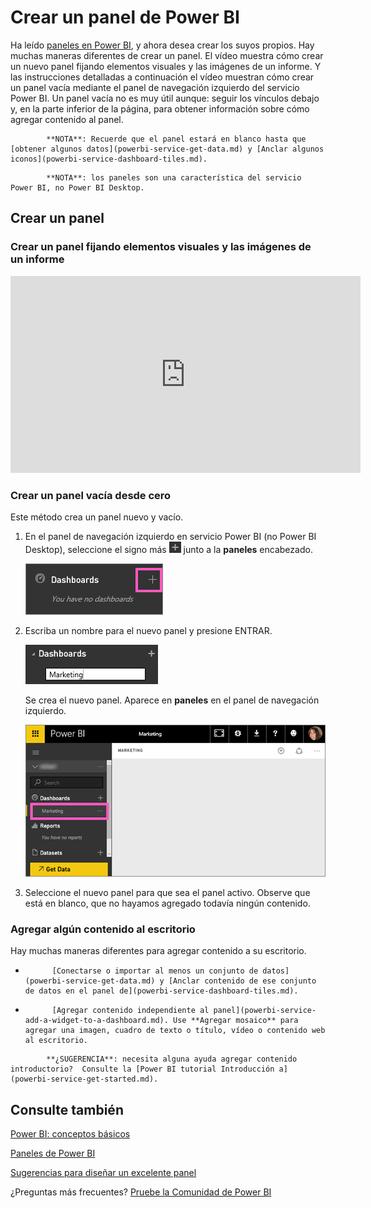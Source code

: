 <properties
   pageTitle="Crear un panel de Power BI"
   description="Crear un panel de Power BI"
   services="powerbi"
   documentationCenter=""
   authors="mihart"
   manager="mblythe"
   backup=""
   editor=""
   tags=""
   featuredVideoId="lJKgWnvl6bQ"
   qualityFocus="monitoring"
   qualityDate="03/15/2016"/>

<tags
   ms.service="powerbi"
   ms.devlang="NA"
   ms.topic="article"
   ms.tgt_pltfrm="NA"
   ms.workload="powerbi"
   ms.date="10/07/2016"
   ms.author="mihart"/>

# Crear un panel de Power BI

Ha leído [paneles en Power BI](powerbi-service-dashboards.md), y ahora desea crear los suyos propios. Hay muchas maneras diferentes de crear un panel.  El vídeo muestra cómo crear un nuevo panel fijando elementos visuales y las imágenes de un informe. Y las instrucciones detalladas a continuación el vídeo muestran cómo crear un panel vacía mediante el panel de navegación izquierdo del servicio Power BI. Un panel vacía no es muy útil aunque: seguir los vínculos debajo y, en la parte inferior de la página, para obtener información sobre cómo agregar contenido al panel.

>
            **NOTA**: Recuerde que el panel estará en blanco hasta que [obtener algunos datos](powerbi-service-get-data.md) y [Anclar algunos iconos](powerbi-service-dashboard-tiles.md).

>
            **NOTA**: los paneles son una característica del servicio Power BI, no Power BI Desktop.

## Crear un panel
### Crear un panel fijando elementos visuales y las imágenes de un informe

<iframe width="560" height="315" src="https://www.youtube.com/embed/lJKgWnvl6bQ" frameborder="0" allowfullscreen></iframe>

### Crear un panel vacía desde cero
Este método crea un panel nuevo y vacío.

1. En el panel de navegación izquierdo en servicio Power BI (no Power BI Desktop), seleccione el signo más ![](media/powerbi-service-create-a-dashboard/PBI_PlusIcon.png) junto a la **paneles** encabezado.

    ![](media/powerbi-service-create-a-dashboard/dashboard.png)

2. Escriba un nombre para el nuevo panel y presione ENTRAR.

    ![](media/powerbi-service-create-a-dashboard/PBI_CreateDashNewName.png)

    Se crea el nuevo panel.  Aparece en **paneles** en el panel de navegación izquierdo.

    ![](media/powerbi-service-create-a-dashboard/new_dash.png)

3. Seleccione el nuevo panel para que sea el panel activo.  Observe que está en blanco, que no hayamos agregado todavía ningún contenido.

### Agregar algún contenido al escritorio

Hay muchas maneras diferentes para agregar contenido a su escritorio.

-  
            [Conectarse o importar al menos un conjunto de datos](powerbi-service-get-data.md) y [Anclar contenido de ese conjunto de datos en el panel de](powerbi-service-dashboard-tiles.md).  

- 
            [Agregar contenido independiente al panel](powerbi-service-add-a-widget-to-a-dashboard.md). Use **Agregar mosaico** para agregar una imagen, cuadro de texto o título, vídeo o contenido web al escritorio.

>
            **¿SUGERENCIA**: necesita alguna ayuda agregar contenido introductorio?  Consulte la [Power BI tutorial Introducción a](powerbi-service-get-started.md).


## Consulte también

[Power BI: conceptos básicos](powerbi-service-basic-concepts.md)

[Paneles de Power BI](powerbi-service-dashboards.md)

[Sugerencias para diseñar un excelente panel](powerbi-service-tips-for-designing-a-great-dashboard.md)

¿Preguntas más frecuentes? [Pruebe la Comunidad de Power BI](http://community.powerbi.com/)
